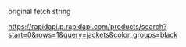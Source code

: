 original fetch string

https://rapidapi.p.rapidapi.com/products/search?start=0&rows=1&query=jackets&color_groups=black
